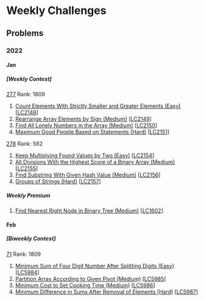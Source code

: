 # Weekly Challenges

## Problems

### 2022

#### Jan

##### [Weekly Contest]

[277](https://leetcode.com/contest/weekly-contest-277/) Rank: 1809

1. [Count Elements With Strictly Smaller and Greater Elements (Easy)](Count-Elements-With-Strictly-Smaller-and-Greater-Elements-(Easy).py)
[[LC2148](https://leetcode.com/contest/weekly-contest-277/problems/count-elements-with-strictly-smaller-and-greater-elements/)]
1. [Rearrange Array Elements by Sign (Medium)](Rearrange-Array-Elements-by-Sign-(Medium).py)
[[LC2149](https://leetcode.com/contest/weekly-contest-277/problems/rearrange-array-elements-by-sign/)]
1. [Find All Lonely Numbers in the Array (Medium)](Find-All-Lonely-Numbers-in-the-Array-(Medium).py)
[[LC2150](https://leetcode.com/contest/weekly-contest-277/problems/find-all-lonely-numbers-in-the-array/)]
1. [Maximum Good People Based on Statements (Hard)](Maximum-Good-People-Based-on-Statements-(Hard).py)
[[LC2151](https://leetcode.com/contest/weekly-contest-277/problems/maximum-good-people-based-on-statements/)]

[278](https://leetcode.com/contest/weekly-contest-278/) Rank: 562

1. [Keep Multiplying Found Values by Two (Easy)](Keep-Multiplying-Found-Values-by-Two-(Easy).py)
[[LC2154](https://leetcode.com/contest/weekly-contest-278/problems/keep-multiplying-found-values-by-two/)]
1. [All Divisions With the Highest Score of a Binary Array (Medium)](All-Divisions-With-the-Highest-Score-of-a-Binary-Array-(Medium).py)
[[LC2155](https://leetcode.com/contest/weekly-contest-278/problems/all-divisions-with-the-highest-score-of-a-binary-array/)]
1. [Find Substring With Given Hash Value (Medium)](Find-Substring-With-Given-Hash-Value-(Medium).py)
[[LC2156](https://leetcode.com/contest/weekly-contest-278/problems/find-substring-with-given-hash-value/)]
1. [Groups of Strings (Hard)](Groups-of-Strings-(Hard).py)
[[LC2157](https://leetcode.com/contest/weekly-contest-278/problems/groups-of-strings/)]

##### Weekly Premium

1. [Find Nearest Right Node in Binary Tree (Medium)](Find-Nearest-Right-Node-in-Binary-Tree-(Medium).py)
[[LC1602](https://leetcode.com/problems/find-nearest-right-node-in-binary-tree/)]

#### Feb

##### [Biweekly Contest]

[71](https://leetcode.com/contest/biweekly-contest-71/) Rank: 1809

1. [Minimum Sum of Four Digit Number After Splitting Digits (Easy)](Minimum-Sum-of-Four-Digit-Number-After-Splitting-Digits-(Easy).py)
[[LC5984](https://leetcode.com/contest/biweekly-contest-71/problems/minimum-sum-of-four-digit-number-after-splitting-digits/)]
1. [Partition Array According to Given Pivot (Medium)](Partition-Array-According-to-Given-Pivot-(Medium).py)
[[LC5985](https://leetcode.com/contest/biweekly-contest-71/problems/partition-array-according-to-given-pivot/)]
1. [Minimum Cost to Set Cooking Time (Medium)](Minimum-Cost-to-Set-Cooking-Time-(Medium).py)
[[LC5986](https://leetcode.com/contest/biweekly-contest-71/problems/minimum-cost-to-set-cooking-time/)]
1. [Minimum Difference in Sums After Removal of Elements (Hard)](Minimum-Difference-in-Sums-After-Removal-of-Elements-(Hard).py)
[[LC5987](https://leetcode.com/contest/biweekly-contest-71/problems/minimum-difference-in-sums-after-removal-of-elements/)]
